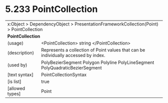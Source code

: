 <html dir="LTR" xmlns:mshelp="http://msdn.microsoft.com/mshelp" xmlns:ddue="http://ddue.schemas.microsoft.com/authoring/2003/5" xmlns:xlink="http://www.w3.org/1999/xlink" xmlns:tool="http://www.microsoft.com/tooltip">

<body>
 <input type="hidden" id="userDataCache" class="userDataStyle">
 <input type="hidden" id="hiddenScrollOffset">
 <img id="dropDownImage" style="display:none; height:0; width:0;" src="../local/drpdown.gif">
 <img id="dropDownHoverImage" style="display:none; height:0; width:0;" src="../local/drpdown_orange.gif">
 <img id="collapseImage" style="display:none; height:0; width:0;" src="../local/collapse.gif">
 <img id="expandImage" style="display:none; height:0; width:0;" src="../local/exp.gif">
 <img id="collapseAllImage" style="display:none; height:0; width:0;" src="../local/collall.gif">
 <img id="expandAllImage" style="display:none; height:0; width:0;" src="../local/expall.gif">
 <img id="copyImage" style="display:none; height:0; width:0;" src="../local/copycode.gif">
 <img id="copyHoverImage" style="display:none; height:0; width:0;" src="../local/copycodeHighlight.gif">
 <div id="header"><h1 class="heading">5.233 PointCollection</h1></div>

 <div id="mainSection">
 <div id="mainBody">
 <div id="allHistory" class="saveHistory" onsave="saveAll()" onload="loadAll()"></div>
 <p xmlns:wsd="http://wsdev.schemas.microsoft.com/authoring/2008/2" xmlns:msxsl="urn:schemas-microsoft-com:xslt" xmlns:script="urn:script" xmlns:build="urn:build">
 </p>
 <div id="sectionSection0" class="section" name="collapseableSection">
 <content xmlns="http://ddue.schemas.microsoft.com/authoring/2003/5" xmlns:wsd="http://wsdev.schemas.microsoft.com/authoring/2008/2" xmlns:msxsl="urn:schemas-microsoft-com:xslt" xmlns:script="urn:script" xmlns:build="urn:build">
 </content>
 </div>
 <div id="sectionSection1" class="section" name="collapseableSection">
 <content xmlns="http://ddue.schemas.microsoft.com/authoring/2003/5" xmlns:wsd="http://wsdev.schemas.microsoft.com/authoring/2008/2" xmlns:msxsl="urn:schemas-microsoft-com:xslt" xmlns:script="urn:script" xmlns:build="urn:build">
 <table class="ProtocolAuthoredTable" xmlns="">
 <tr><td colspan="2">
<mshelp:link keywords="55aacd72-e114-4aa1-b774-3f7ded5e1f7d" tabindex="0">x:Object</mshelp:link> &gt; <mshelp:link keywords="c4d521a5-4c74-448c-997c-0e9e9c99e9b7" tabindex="0">DependencyObject</mshelp:link> &gt; <mshelp:link keywords="8b81162c-b0c6-4f44-9921-1c3de4b0f770" tabindex="0">PresentationFrameworkCollection</mshelp:link>(<mshelp:link keywords="98714065-5712-4880-ae88-3489eab5d6c3" tabindex="0">Point</mshelp:link>) &gt; <mshelp:link keywords="df303ecc-963d-4b9b-b64c-f66679eeb8d6" tabindex="0">PointCollection</mshelp:link> </td>
 </tr>
 <tr><td colspan="2">
 <b>PointCollection</b> </td>
 </tr>
 <tr><td><div class="indent0">(usage)</div></td>
 <td>&lt;PointCollection&gt; string &lt;/PointCollection&gt;</td>
 </tr>
 <tr><td><div class="indent0">(description)</div></td>
 <td>Represents a collection of Point values that can be individually accessed by index.</td>
 </tr>
 <tr><td><div class="indent0">(used by)</div></td>
 <td><mshelp:link keywords="b32c625c-8034-4698-b7e8-b925ca30693a" tabindex="0">PolyBezierSegment</mshelp:link> <mshelp:link keywords="83d56888-a08e-4868-9089-68d72cbd1809" tabindex="0">Polygon</mshelp:link> <mshelp:link keywords="5090619e-d90a-445c-98c4-93196ea67d1b" tabindex="0">Polyline</mshelp:link> <mshelp:link keywords="14b9fd73-1489-4a35-b2db-22a879079789" tabindex="0">PolyLineSegment</mshelp:link> <mshelp:link keywords="d13e4e12-73b0-4803-bf08-cdf9fef4775b" tabindex="0">PolyQuadraticBezierSegment</mshelp:link></td>
 </tr>
 <tr><td><div class="indent0">[text syntax]</div></td>
 <td><mshelp:link keywords="8215c02d-4380-47b7-b817-3a6faa0ec640" tabindex="0">PointCollectionSyntax</mshelp:link></td>
 </tr>
 <tr><td><div class="indent0">[is list]</div></td>
 <td>true</td>
 </tr>
 <tr><td><div class="indent0">[allowed types]</div></td>
 <td><mshelp:link keywords="98714065-5712-4880-ae88-3489eab5d6c3" tabindex="0">Point</mshelp:link></td>
 </tr>
</table>
 </content>
 </div>
 <!--[if gte IE 5]>
 <tool:tip element="languageFilterToolTip" avoidmouse="false"/>
 <![endif]-->
 </div>
 <a name="feedback"></a><span></span>
 </div>
</body></html>
